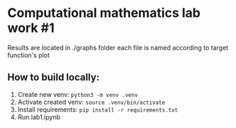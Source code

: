 # Computational mathematics lab work #1


Results are located in ./graphs folder 
each file is named according to target function's plot


## How to build locally:
1. Create new venv: `python3 -m venv .venv`
2. Activate created venv: `source .venv/bin/activate`
3. Install requirements: `pip install -r requirements.txt`
4. Run lab1.ipynb
